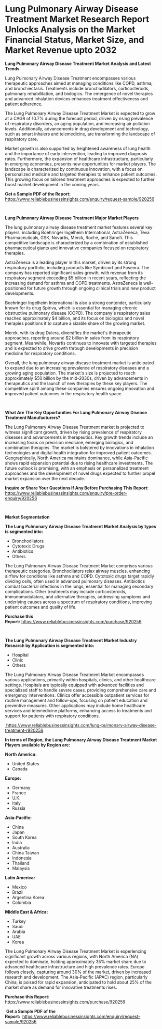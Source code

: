 <p><h1>Lung Pulmonary Airway Disease Treatment Market Research Report Unlocks Analysis on the Market Financial Status, Market Size, and Market Revenue upto 2032</h1></p><p><strong>Lung Pulmonary Airway Disease Treatment Market Analysis and Latest Trends</strong></p>
<p><p>Lung Pulmonary Airway Disease Treatment encompasses various therapeutic approaches aimed at managing conditions like COPD, asthma, and bronchiectasis. Treatments include bronchodilators, corticosteroids, pulmonary rehabilitation, and biologics. The emergence of novel therapies and advanced inhalation devices enhances treatment effectiveness and patient adherence. </p><p>The Lung Pulmonary Airway Disease Treatment Market is expected to grow at a CAGR of 10.7% during the forecast period, driven by rising prevalence of respiratory disorders, an aging population, and increasing air pollution levels. Additionally, advancements in drug development and technology, such as smart inhalers and telemedicine, are transforming the landscape of respiratory care. </p><p>Market growth is also supported by heightened awareness of lung health and the importance of early intervention, leading to improved diagnosis rates. Furthermore, the expansion of healthcare infrastructure, particularly in emerging economies, presents new opportunities for market players. The landscape is characterized by continuous innovation, with a focus on personalized medicine and targeted therapies to enhance patient outcomes. This growing focus on tailored treatment approaches is expected to further boost market development in the coming years.</p></p>
<p><strong>Get a Sample PDF of the Report:&nbsp;</strong> <a href="https://www.reliablebusinessinsights.com/enquiry/request-sample/920256?utm_campaign=1138&utm_medium=2&utm_source=Github&utm_content=ia&utm_term=18042025&utm_id=lung-pulmonary-airway-disease-treatment">https://www.reliablebusinessinsights.com/enquiry/request-sample/920256</a></p>
<p>&nbsp;</p>
<p><strong>Lung Pulmonary Airway Disease Treatment Major Market Players</strong></p>
<p><p>The lung pulmonary airway disease treatment market features several key players, including Boehringer Ingelheim International, AstraZeneca, Teva Pharmaceuticals, GSK, Novartis, Merck, Roche, and Sanofi. This competitive landscape is characterized by a combination of established pharmaceutical giants and innovative companies focused on respiratory therapies.</p><p>AstraZeneca is a leading player in this market, driven by its strong respiratory portfolio, including products like Symbicort and Fasenra. The company has reported significant sales growth, with revenue from its respiratory segment exceeding $5 billion in recent years, reflecting the increasing demand for asthma and COPD treatments. AstraZeneca is well-positioned for future growth through ongoing clinical trials and new product developments.</p><p>Boehringer Ingelheim International is also a strong contender, particularly known for its drug Spiriva, which is essential for managing chronic obstructive pulmonary disease (COPD). The company's respiratory sales reached approximately $4 billion, and its focus on biologics and novel therapies positions it to capture a sizable share of the growing market.</p><p>Merck, with its drug Dulera, diversifies the market's therapeutic approaches, reporting around $2 billion in sales from its respiratory segment. Meanwhile, Novartis continues to innovate with targeted therapies and is expected to drive growth through developments in precision medicine for respiratory conditions.</p><p>Overall, the lung pulmonary airway disease treatment market is anticipated to expand due to an increasing prevalence of respiratory diseases and a growing aging population. The market's size is projected to reach approximately $50 billion by the mid-2030s, driven by advancements in therapeutics and the launch of new therapies by these key players. The competitive spirit among these companies ensures ongoing innovation and improved patient outcomes in the respiratory health space.</p></p>
<p>&nbsp;</p>
<p><strong>What Are The Key Opportunities For Lung Pulmonary Airway Disease Treatment Manufacturers?</strong></p>
<p><p>The Lung Pulmonary Airway Disease Treatment market is projected to witness significant growth, driven by rising prevalence of respiratory diseases and advancements in therapeutics. Key growth trends include an increasing focus on precision medicine, emerging biologics, and combination therapies. The market is bolstered by innovations in inhalation technologies and digital health integration for improved patient outcomes. Geographically, North America maintains dominance, while Asia-Pacific shows rapid expansion potential due to rising healthcare investments. The future outlook is promising, with an emphasis on personalized treatment approaches and the development of novel drugs expected to further propel market expansion over the next decade.</p></p>
<p><strong>Inquire or Share Your Questions If Any Before Purchasing This Report:</strong> <a href="https://www.reliablebusinessinsights.com/enquiry/pre-order-enquiry/920256?utm_campaign=1138&utm_medium=2&utm_source=Github&utm_content=ia&utm_term=18042025&utm_id=lung-pulmonary-airway-disease-treatment">https://www.reliablebusinessinsights.com/enquiry/pre-order-enquiry/920256</a></p>
<p>&nbsp;</p>
<p><strong>Market Segmentation</strong></p>
<p><strong>The Lung Pulmonary Airway Disease Treatment Market Analysis by types is segmented into:</strong></p>
<p><ul><li>Bronchodilators</li><li>Cytotoxic Drugs</li><li>Antibiotics</li><li>Others</li></ul></p>
<p><p>The Lung Pulmonary Airway Disease Treatment Market comprises various therapeutic categories. Bronchodilators relax airway muscles, enhancing airflow for conditions like asthma and COPD. Cytotoxic drugs target rapidly dividing cells, often used in advanced pulmonary diseases. Antibiotics combat bacterial infections in the lungs, essential for managing secondary complications. Other treatments may include corticosteroids, immunomodulators, and alternative therapies, addressing symptoms and underlying causes across a spectrum of respiratory conditions, improving patient outcomes and quality of life.</p></p>
<p><strong>Purchase this Report:&nbsp;</strong><a href="https://www.reliablebusinessinsights.com/purchase/920256?utm_campaign=1138&utm_medium=2&utm_source=Github&utm_content=ia&utm_term=18042025&utm_id=lung-pulmonary-airway-disease-treatment">https://www.reliablebusinessinsights.com/purchase/920256</a></p>
<p>&nbsp;</p>
<p><strong>The Lung Pulmonary Airway Disease Treatment Market Industry Research by Application is segmented into:</strong></p>
<p><ul><li>Hospital</li><li>Clinic</li><li>Others</li></ul></p>
<p><p>The Lung Pulmonary Airway Disease Treatment Market encompasses various applications, primarily within hospitals, clinics, and other healthcare settings. Hospitals are typically equipped with advanced facilities and specialized staff to handle severe cases, providing comprehensive care and emergency interventions. Clinics offer accessible outpatient services for routine management and follow-ups, focusing on patient education and preventive measures. Other applications may include home healthcare services and telemedicine platforms, enhancing access to treatments and support for patients with respiratory conditions.</p></p>
<p><a href="https://www.reliablebusinessinsights.com/lung-pulmonary-airway-disease-treatment-r920256?utm_campaign=1138&utm_medium=2&utm_source=Github&utm_content=ia&utm_term=18042025&utm_id=lung-pulmonary-airway-disease-treatment">&nbsp;https://www.reliablebusinessinsights.com/lung-pulmonary-airway-disease-treatment-r920256</a></p>
<p><strong>In terms of Region, the Lung Pulmonary Airway Disease Treatment Market Players available by Region are:</strong></p>
<p>
    <p> <strong> North America: </strong>
        <ul>
            <li>United States</li>
            <li>Canada</li>
        </ul>
        </p> 
    <p> <strong> Europe: </strong>
        <ul>
            <li>Germany</li>
            <li>France</li>
            <li>U.K.</li>
            <li>Italy</li>
            <li>Russia</li>
        </ul>
        </p> 
    <p> <strong> Asia-Pacific: </strong>
        <ul>
            <li>China</li>
            <li>Japan</li>
            <li>South Korea</li>
            <li>India</li>
            <li>Australia</li>
            <li>China Taiwan</li>
            <li>Indonesia</li>
            <li>Thailand</li>
            <li>Malaysia</li>
        </ul>
        </p> 
    <p> <strong> Latin America: </strong>
        <ul>
            <li>Mexico</li>
            <li>Brazil</li>
            <li>Argentina Korea</li>
            <li>Colombia</li>
        </ul>
        </p> 
    <p> <strong> Middle East & Africa: </strong>
        <ul>
            <li>Turkey</li>
            <li>Saudi</li>
            <li>Arabia</li>
            <li>UAE</li>
            <li>Korea</li>
        </ul>
    </p>
    </p>
<p><p>The Lung Pulmonary Airway Disease Treatment Market is experiencing significant growth across various regions, with North America (NA) expected to dominate, holding approximately 35% market share due to advanced healthcare infrastructure and high prevalence rates. Europe follows closely, capturing around 30% of the market, driven by increased research and development. The Asia-Pacific (APAC) region, particularly China, is poised for rapid expansion, anticipated to hold about 25% of the market share as demand for innovative treatments rises.</p></p>
<p><strong>Purchase this Report: </strong><a href="https://www.reliablebusinessinsights.com/purchase/920256?utm_campaign=1138&utm_medium=2&utm_source=Github&utm_content=ia&utm_term=18042025&utm_id=lung-pulmonary-airway-disease-treatment">https://www.reliablebusinessinsights.com/purchase/920256</a></p>
<p>&nbsp;<strong>Get a Sample PDF of the Report:&nbsp;&nbsp;</strong><a href="https://www.reliablebusinessinsights.com/enquiry/request-sample/920256?utm_campaign=1138&utm_medium=2&utm_source=Github&utm_content=ia&utm_term=18042025&utm_id=lung-pulmonary-airway-disease-treatment">https://www.reliablebusinessinsights.com/enquiry/request-sample/920256</a></p>
<p><strong></strong></p>
<p><p></p><p></p><p></p></p>